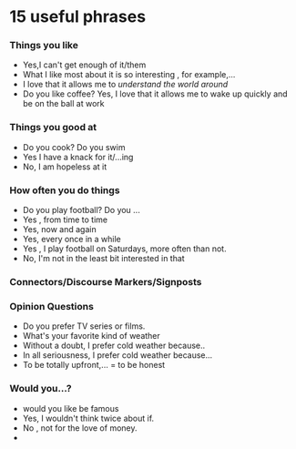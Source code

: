 # 15 useful phrases

### Things you like

* Yes,I can't get enough of it/them
* What I like most about it is so interesting , for example,...
* I love that it allows me to  _understand the world around_
* Do you like coffee?  Yes, I love that it allows me to wake up quickly and be on the ball at work

### Things you good at

* Do you cook? Do you swim
* Yes I have a knack for it/...ing
* No, I am hopeless at it

### How often you do things

* Do you play football? Do you ...
* Yes , from time to time
* Yes, now and again
* Yes, every once in a while
* Yes , I play football on Saturdays, more often than not.
* No, I'm not in the least bit interested in that

### Connectors/Discourse Markers/Signposts

### Opinion Questions

* Do you prefer TV series or films.
* What's your favorite kind of weather
* Without a doubt, I prefer cold weather because..
* In all seriousness, I prefer cold weather because...
* &#x20;To be totally upfront,... = to be honest

### Would you...?

* would you like be famous
* Yes, I wouldn't think twice about if.
* No , not for the love of money.
*



